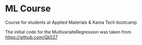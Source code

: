 # ML Course
Course for students at Applied Materials & Kama Tech bootcamp

The initial code for the MultivariateRegression was taken from https://github.com/Qk527
